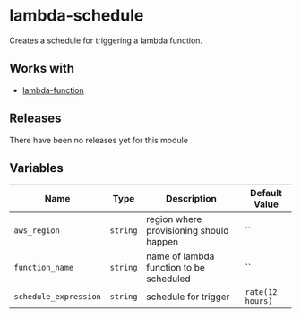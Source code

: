 lambda-schedule
======


Creates a schedule for triggering a lambda function.

Works with
------

* [lambda-function](../lambda-function/README.md)



Releases
------


There have been no releases yet for this module

Variables
------

|Name | Type | Description | Default Value|
--- | --- | --- | ---
`aws_region` | `string` | region where provisioning should happen | ``
`function_name` | `string` | name of lambda function to be scheduled | ``
`schedule_expression` | `string` | schedule for trigger | `rate(12 hours)`

